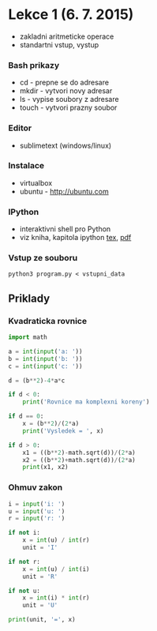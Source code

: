 # Lekce 1 (6. 7. 2015)

* zakladni aritmeticke operace
* standartni vstup, vystup

### Bash prikazy

* cd - prepne se do adresare
* mkdir - vytvori novy adresar
* ls - vypise soubory z adresare
* touch - vytvori prazny soubor

### Editor

* sublimetext (windows/linux)

### Instalace

* virtualbox
* ubuntu - <http://ubuntu.com>

### IPython

* interaktivni shell pro Python
* viz kniha, kapitola ipython [tex](https://github.com/ondrejsika/python-kniha/blob/master/shell.tex#L2), [pdf](https://drive.ondrejsika.com/pdf/python-kniha/_build/Ondrej_Sika__Python_kniha.pdf#page=12)

### Vstup ze souboru


```
python3 program.py < vstupni_data
```

## Priklady

### Kvadraticka rovnice

``` python
import math

a = int(input('a: '))
b = int(input('b: '))
c = int(input('c: '))

d = (b**2)-4*a*c

if d < 0:
    print('Rovnice ma komplexni koreny')

if d == 0:
    x = (b**2)/(2*a)
    print('Vysledek = ', x)

if d > 0:
    x1 = ((b**2)-math.sqrt(d))/(2*a)
    x2 = ((b**2)+math.sqrt(d))/(2*a)
    print(x1, x2)
```

### Ohmuv zakon

``` python
i = input('i: ')
u = input('u: ')
r = input('r: ')

if not i:
    x = int(u) / int(r)
    unit = 'I'

if not r:
    x = int(u) / int(i)
    unit = 'R'

if not u:
    x = int(i) * int(r)
    unit = 'U'

print(unit, '=', x)
```

